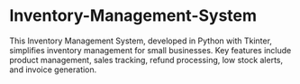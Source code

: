 # Inventory-Management-System
This Inventory Management System, developed in Python with Tkinter, simplifies inventory management for small businesses. Key features include product management, sales tracking, refund processing, low stock alerts, and invoice generation. 
